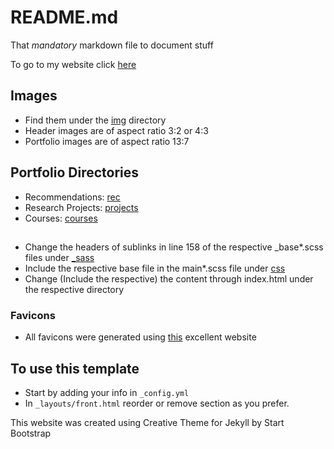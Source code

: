 # README.md

That *mandatory* markdown file to document stuff

To go to my website click [here](https://aravindbharathi.github.io/)

## Images

 - Find them under the [img](/img/) directory
 - Header images are of aspect ratio 3:2 or 4:3
 - Portfolio images are of aspect ratio 13:7

## Portfolio Directories

 - Recommendations: [rec](/rec/)
 - Research Projects: [projects](/projects/)
 - Courses: [courses](/courses/)

##

 - Change the headers of sublinks in line 158 of the respective \_base\*.scss files under [\_sass](_sass)
 - Include the respective base file in the main\*.scss file under [css](css)
 - Change (Include the respective) the content through index.html under the respective directory

### Favicons

 - All favicons were generated using [this](https://favicon.io/favicon-converter/) excellent website

## To use this template

- Start by adding your info in `_config.yml`
- In `_layouts/front.html` reorder or remove section as you prefer.

This website was created using Creative Theme for Jekyll by Start Bootstrap
